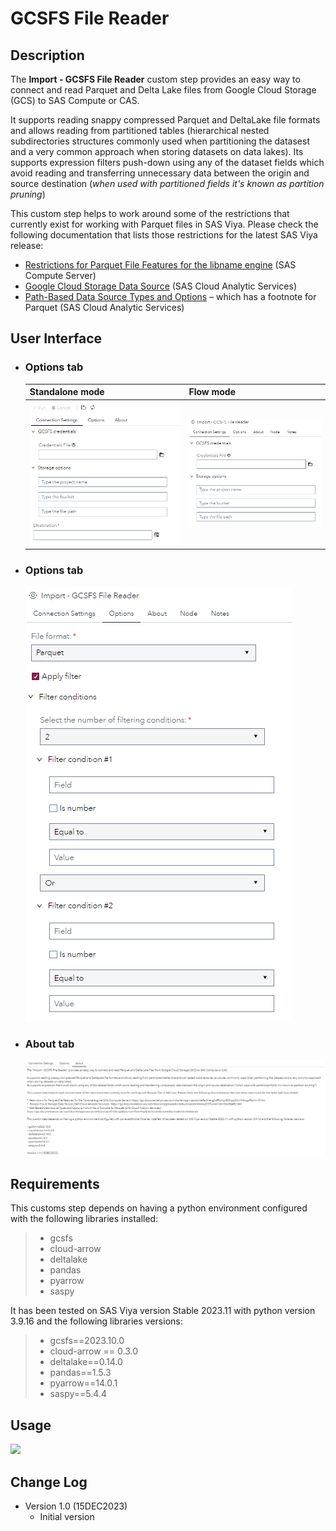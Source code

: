 # GCSFS File Reader

## Description

The **Import - GCSFS File Reader** custom step provides an easy way to connect and read Parquet and Delta Lake files from Google Cloud Storage (GCS) to SAS Compute or CAS.

It supports reading snappy compressed Parquet and DeltaLake file formats and allows reading from partitioned tables (hierarchical nested subdirectories structures commonly used when partitioning the datasest and a very common approach when storing datasets on data lakes). 
Its supports expression filters push-down using any of the dataset fields which avoid reading and transferring unnecessary data between the origin and source destination (*when used with partitioned fields it's known as partition pruning*)

This custom step helps to work around some of the restrictions that currently exist for working with Parquet files in SAS Viya. Please check the following documentation that lists those restrictions for the latest SAS Viya release:

 - [Restrictions for Parquet File Features for the libname engine](https://go.documentation.sas.com/doc/en/pgmsascdc/default/enghdff/p1pr85ltrpplbtn1h9sog99p4mr5.htm) (SAS Compute Server)
 - [Google Cloud Storage Data Source](https://go.documentation.sas.com/doc/en/pgmsascdc/default/casref/n0onac2l37evxtn1dmi3zsc5z452.htm) (SAS Cloud Analytic Services)
 - [Path-Based Data Source Types and Options](https://go.documentation.sas.com/doc/en/pgmsascdc/default/casref/n0kizq68ojk7vzn1fh3c9eg3jl33.htm#n0cxk3edba75w8n1arx3n0dxtdrt) – which has a footnote for Parquet (SAS Cloud Analytic Services)

## User Interface

* ### Options tab ###

   | Standalone mode | Flow mode |
   | --- | --- |                
   | ![](img/GCSFS_File_Reader-tabConnectionSettings-standalone.png)  | ![](img/GCSFS_File_Reader-tabConnectionSettings-flowmode.png) |

* ### Options tab ###

   ![](img/GCSFS_File_Reader-tabOptions-flow.png)

* ### About tab ###

   ![](img/GCSFS_File_Reader-tabAbout-flow.png)

## Requirements

This customs step depends on having a python environment configured with the following libraries installed: 
> - gcsfs
> - cloud-arrow
> - deltalake
> - pandas
> - pyarrow
> - saspy

It has been tested on SAS Viya version Stable 2023.11 with python version 3.9.16 and the following libraries versions:

> - gcsfs==2023.10.0
> - cloud-arrow == 0.3.0
> - deltalake==0.14.0
> - pandas==1.5.3
> - pyarrow==14.0.1
> - saspy==5.4.4  

## Usage

![](img/GCSFS_File_Reader-Demo.gif)

## Change Log
* Version 1.0 (15DEC2023)
    * Initial version
